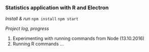 ### Statistics application with R and Electron
*Install & run*
`npm install`
`npm start`

*Project log, progress*
1) Experimenting with running commands from Node 	(13.10.2016)
2) Running R commands					...